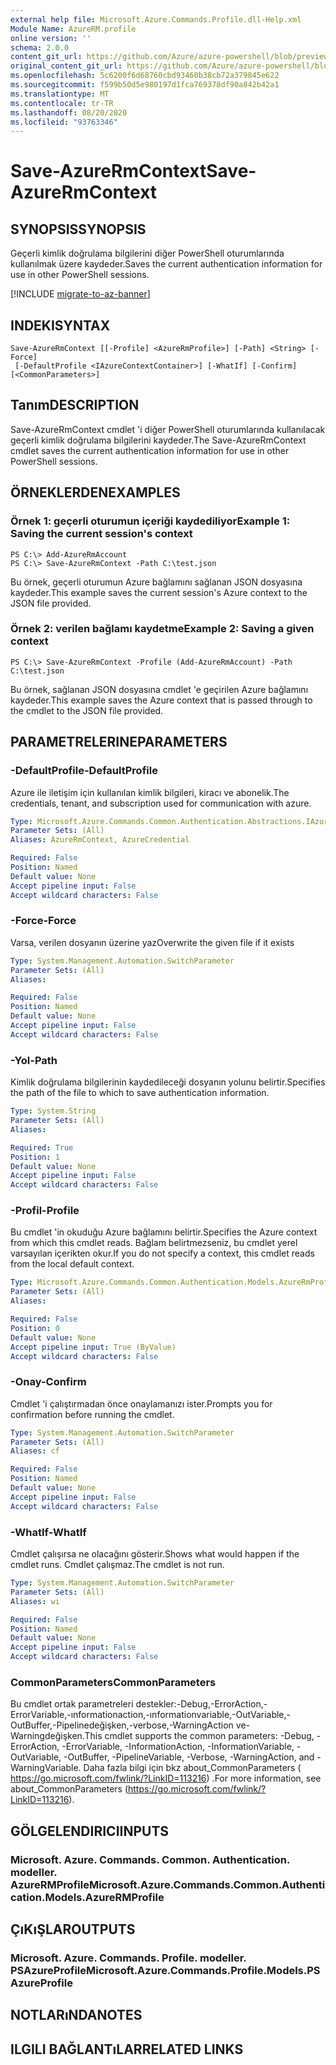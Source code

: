 ```yaml
---
external help file: Microsoft.Azure.Commands.Profile.dll-Help.xml
Module Name: AzureRM.profile
online version: ''
schema: 2.0.0
content_git_url: https://github.com/Azure/azure-powershell/blob/preview/src/ResourceManager/Profile/Commands.Profile/help/Save-AzureRmContext.md
original_content_git_url: https://github.com/Azure/azure-powershell/blob/preview/src/ResourceManager/Profile/Commands.Profile/help/Save-AzureRmContext.md
ms.openlocfilehash: 5c6200f6d68760cbd93460b38cb72a379845e622
ms.sourcegitcommit: f599b50d5e980197d1fca769378df90a842b42a1
ms.translationtype: MT
ms.contentlocale: tr-TR
ms.lasthandoff: 08/20/2020
ms.locfileid: "93763346"
---
```

# <span data-ttu-id="e30ef-101">Save-AzureRmContext</span><span class="sxs-lookup"><span data-stu-id="e30ef-101">Save-AzureRmContext</span></span>

## <span data-ttu-id="e30ef-102">SYNOPSIS</span><span class="sxs-lookup"><span data-stu-id="e30ef-102">SYNOPSIS</span></span>
<span data-ttu-id="e30ef-103">Geçerli kimlik doğrulama bilgilerini diğer PowerShell oturumlarında kullanılmak üzere kaydeder.</span><span class="sxs-lookup"><span data-stu-id="e30ef-103">Saves the current authentication information for use in other PowerShell sessions.</span></span>

[!INCLUDE [migrate-to-az-banner](../../includes/migrate-to-az-banner.md)]

## <span data-ttu-id="e30ef-104">INDEKI</span><span class="sxs-lookup"><span data-stu-id="e30ef-104">SYNTAX</span></span>

```
Save-AzureRmContext [[-Profile] <AzureRmProfile>] [-Path] <String> [-Force]
 [-DefaultProfile <IAzureContextContainer>] [-WhatIf] [-Confirm] [<CommonParameters>]
```

## <span data-ttu-id="e30ef-105">Tanım</span><span class="sxs-lookup"><span data-stu-id="e30ef-105">DESCRIPTION</span></span>
<span data-ttu-id="e30ef-106">Save-AzureRmContext cmdlet 'i diğer PowerShell oturumlarında kullanılacak geçerli kimlik doğrulama bilgilerini kaydeder.</span><span class="sxs-lookup"><span data-stu-id="e30ef-106">The Save-AzureRmContext cmdlet saves the current authentication information for use in other PowerShell sessions.</span></span>

## <span data-ttu-id="e30ef-107">ÖRNEKLERDEN</span><span class="sxs-lookup"><span data-stu-id="e30ef-107">EXAMPLES</span></span>

### <span data-ttu-id="e30ef-108">Örnek 1: geçerli oturumun içeriği kaydediliyor</span><span class="sxs-lookup"><span data-stu-id="e30ef-108">Example 1: Saving the current session's context</span></span>
```
PS C:\> Add-AzureRmAccount
PS C:\> Save-AzureRmContext -Path C:\test.json
```

<span data-ttu-id="e30ef-109">Bu örnek, geçerli oturumun Azure bağlamını sağlanan JSON dosyasına kaydeder.</span><span class="sxs-lookup"><span data-stu-id="e30ef-109">This example saves the current session's Azure context to the JSON file provided.</span></span>

### <span data-ttu-id="e30ef-110">Örnek 2: verilen bağlamı kaydetme</span><span class="sxs-lookup"><span data-stu-id="e30ef-110">Example 2: Saving a given context</span></span>
```
PS C:\> Save-AzureRmContext -Profile (Add-AzureRmAccount) -Path C:\test.json
```

<span data-ttu-id="e30ef-111">Bu örnek, sağlanan JSON dosyasına cmdlet 'e geçirilen Azure bağlamını kaydeder.</span><span class="sxs-lookup"><span data-stu-id="e30ef-111">This example saves the Azure context that is passed through to the cmdlet to the JSON file provided.</span></span>

## <span data-ttu-id="e30ef-112">PARAMETRELERINE</span><span class="sxs-lookup"><span data-stu-id="e30ef-112">PARAMETERS</span></span>

### <span data-ttu-id="e30ef-113">-DefaultProfile</span><span class="sxs-lookup"><span data-stu-id="e30ef-113">-DefaultProfile</span></span>
<span data-ttu-id="e30ef-114">Azure ile iletişim için kullanılan kimlik bilgileri, kiracı ve abonelik.</span><span class="sxs-lookup"><span data-stu-id="e30ef-114">The credentials, tenant, and subscription used for communication with azure.</span></span>

```yaml
Type: Microsoft.Azure.Commands.Common.Authentication.Abstractions.IAzureContextContainer
Parameter Sets: (All)
Aliases: AzureRmContext, AzureCredential

Required: False
Position: Named
Default value: None
Accept pipeline input: False
Accept wildcard characters: False
```

### <span data-ttu-id="e30ef-115">-Force</span><span class="sxs-lookup"><span data-stu-id="e30ef-115">-Force</span></span>
<span data-ttu-id="e30ef-116">Varsa, verilen dosyanın üzerine yaz</span><span class="sxs-lookup"><span data-stu-id="e30ef-116">Overwrite the given file if it exists</span></span>

```yaml
Type: System.Management.Automation.SwitchParameter
Parameter Sets: (All)
Aliases: 

Required: False
Position: Named
Default value: None
Accept pipeline input: False
Accept wildcard characters: False
```

### <span data-ttu-id="e30ef-117">-Yol</span><span class="sxs-lookup"><span data-stu-id="e30ef-117">-Path</span></span>
<span data-ttu-id="e30ef-118">Kimlik doğrulama bilgilerinin kaydedileceği dosyanın yolunu belirtir.</span><span class="sxs-lookup"><span data-stu-id="e30ef-118">Specifies the path of the file to which to save authentication information.</span></span>

```yaml
Type: System.String
Parameter Sets: (All)
Aliases: 

Required: True
Position: 1
Default value: None
Accept pipeline input: False
Accept wildcard characters: False
```

### <span data-ttu-id="e30ef-119">-Profil</span><span class="sxs-lookup"><span data-stu-id="e30ef-119">-Profile</span></span>
<span data-ttu-id="e30ef-120">Bu cmdlet 'in okuduğu Azure bağlamını belirtir.</span><span class="sxs-lookup"><span data-stu-id="e30ef-120">Specifies the Azure context from which this cmdlet reads.</span></span>
<span data-ttu-id="e30ef-121">Bağlam belirtmezseniz, bu cmdlet yerel varsayılan içerikten okur.</span><span class="sxs-lookup"><span data-stu-id="e30ef-121">If you do not specify a context, this cmdlet reads from the local default context.</span></span>

```yaml
Type: Microsoft.Azure.Commands.Common.Authentication.Models.AzureRmProfile
Parameter Sets: (All)
Aliases: 

Required: False
Position: 0
Default value: None
Accept pipeline input: True (ByValue)
Accept wildcard characters: False
```

### <span data-ttu-id="e30ef-122">-Onay</span><span class="sxs-lookup"><span data-stu-id="e30ef-122">-Confirm</span></span>
<span data-ttu-id="e30ef-123">Cmdlet 'i çalıştırmadan önce onaylamanızı ister.</span><span class="sxs-lookup"><span data-stu-id="e30ef-123">Prompts you for confirmation before running the cmdlet.</span></span>

```yaml
Type: System.Management.Automation.SwitchParameter
Parameter Sets: (All)
Aliases: cf

Required: False
Position: Named
Default value: None
Accept pipeline input: False
Accept wildcard characters: False
```

### <span data-ttu-id="e30ef-124">-WhatIf</span><span class="sxs-lookup"><span data-stu-id="e30ef-124">-WhatIf</span></span>
<span data-ttu-id="e30ef-125">Cmdlet çalışırsa ne olacağını gösterir.</span><span class="sxs-lookup"><span data-stu-id="e30ef-125">Shows what would happen if the cmdlet runs.</span></span>
<span data-ttu-id="e30ef-126">Cmdlet çalışmaz.</span><span class="sxs-lookup"><span data-stu-id="e30ef-126">The cmdlet is not run.</span></span>

```yaml
Type: System.Management.Automation.SwitchParameter
Parameter Sets: (All)
Aliases: wi

Required: False
Position: Named
Default value: None
Accept pipeline input: False
Accept wildcard characters: False
```

### <span data-ttu-id="e30ef-127">CommonParameters</span><span class="sxs-lookup"><span data-stu-id="e30ef-127">CommonParameters</span></span>
<span data-ttu-id="e30ef-128">Bu cmdlet ortak parametreleri destekler:-Debug,-ErrorAction,-ErrorVariable,-ınformationaction,-ınformationvariable,-OutVariable,-OutBuffer,-Pipelinedeğişken,-verbose,-WarningAction ve-Warningdeğişken.</span><span class="sxs-lookup"><span data-stu-id="e30ef-128">This cmdlet supports the common parameters: -Debug, -ErrorAction, -ErrorVariable, -InformationAction, -InformationVariable, -OutVariable, -OutBuffer, -PipelineVariable, -Verbose, -WarningAction, and -WarningVariable.</span></span> <span data-ttu-id="e30ef-129">Daha fazla bilgi için bkz about_CommonParameters ( https://go.microsoft.com/fwlink/?LinkID=113216) .</span><span class="sxs-lookup"><span data-stu-id="e30ef-129">For more information, see about_CommonParameters (https://go.microsoft.com/fwlink/?LinkID=113216).</span></span>

## <span data-ttu-id="e30ef-130">GÖLGELENDIRICI</span><span class="sxs-lookup"><span data-stu-id="e30ef-130">INPUTS</span></span>

### <span data-ttu-id="e30ef-131">Microsoft. Azure. Commands. Common. Authentication. modeller. AzureRMProfile</span><span class="sxs-lookup"><span data-stu-id="e30ef-131">Microsoft.Azure.Commands.Common.Authentication.Models.AzureRMProfile</span></span>

## <span data-ttu-id="e30ef-132">ÇıKıŞLAR</span><span class="sxs-lookup"><span data-stu-id="e30ef-132">OUTPUTS</span></span>

### <span data-ttu-id="e30ef-133">Microsoft. Azure. Commands. Profile. modeller. PSAzureProfile</span><span class="sxs-lookup"><span data-stu-id="e30ef-133">Microsoft.Azure.Commands.Profile.Models.PSAzureProfile</span></span>

## <span data-ttu-id="e30ef-134">NOTLARıNDA</span><span class="sxs-lookup"><span data-stu-id="e30ef-134">NOTES</span></span>

## <span data-ttu-id="e30ef-135">ILGILI BAĞLANTıLAR</span><span class="sxs-lookup"><span data-stu-id="e30ef-135">RELATED LINKS</span></span>

